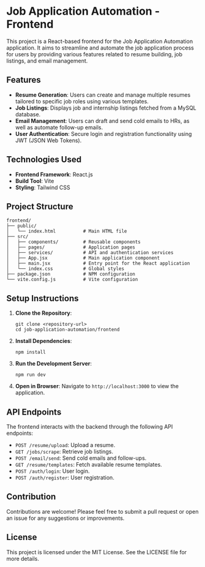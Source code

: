 # Job Application Automation - Frontend

This project is a React-based frontend for the Job Application Automation application. It aims to streamline and automate the job application process for users by providing various features related to resume building, job listings, and email management.

## Features

- **Resume Generation**: Users can create and manage multiple resumes tailored to specific job roles using various templates.
- **Job Listings**: Displays job and internship listings fetched from a MySQL database.
- **Email Management**: Users can draft and send cold emails to HRs, as well as automate follow-up emails.
- **User Authentication**: Secure login and registration functionality using JWT (JSON Web Tokens).

## Technologies Used

- **Frontend Framework**: React.js
- **Build Tool**: Vite
- **Styling**: Tailwind CSS

## Project Structure

```
frontend/
├── public/
│   └── index.html          # Main HTML file
├── src/
│   ├── components/         # Reusable components
│   ├── pages/              # Application pages
│   ├── services/           # API and authentication services
│   ├── App.jsx             # Main application component
│   ├── main.jsx            # Entry point for the React application
│   └── index.css           # Global styles
├── package.json            # NPM configuration
└── vite.config.js          # Vite configuration
```

## Setup Instructions

1. **Clone the Repository**:
   ```
   git clone <repository-url>
   cd job-application-automation/frontend
   ```

2. **Install Dependencies**:
   ```
   npm install
   ```

3. **Run the Development Server**:
   ```
   npm run dev
   ```

4. **Open in Browser**:
   Navigate to `http://localhost:3000` to view the application.

## API Endpoints

The frontend interacts with the backend through the following API endpoints:

- `POST /resume/upload`: Upload a resume.
- `GET /jobs/scrape`: Retrieve job listings.
- `POST /email/send`: Send cold emails and follow-ups.
- `GET /resume/templates`: Fetch available resume templates.
- `POST /auth/login`: User login.
- `POST /auth/register`: User registration.

## Contribution

Contributions are welcome! Please feel free to submit a pull request or open an issue for any suggestions or improvements.

## License

This project is licensed under the MIT License. See the LICENSE file for more details.